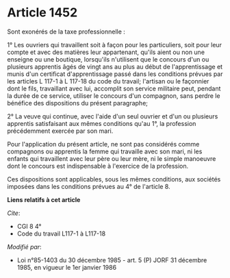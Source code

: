 # Article 1452

Sont exonérés de la taxe professionnelle :

1° Les ouvriers qui travaillent soit à façon pour les particuliers, soit pour leur compte et avec des matières leur
appartenant, qu'ils aient ou non une enseigne ou une boutique, lorsqu'ils n'utilisent que le concours d'un ou plusieurs
apprentis âgés de vingt ans au plus au début de l'apprentissage et munis d'un certificat d'apprentissage passé dans les
conditions prévues par les articles L 117-1 à L 117-18 du code du travail; l'artisan ou le façonnier dont le fils,
travaillant avec lui, accomplit son service militaire peut, pendant la durée de ce service, utiliser le concours d'un
compagnon, sans perdre le bénéfice des dispositions du présent paragraphe;

2° La veuve qui continue, avec l'aide d'un seul ouvrier et d'un ou plusieurs apprentis satisfaisant aux mêmes conditions
qu'au 1°, la profession précédemment exercée par son mari.

Pour l'application du présent article, ne sont pas considérés comme compagnons ou apprentis la femme qui travaille avec son
mari, ni les enfants qui travaillent avec leur père ou leur mère, ni le simple manoeuvre dont le concours est indispensable à
l'exercice de la profession.

Ces dispositions sont applicables, sous les mêmes conditions, aux sociétés imposées dans les conditions prévues au 4° de
l'article 8.

**Liens relatifs à cet article**

_Cite_:

  - CGI 8 4°
  - Code du travail L117-1 à L117-18

_Modifié par_:

  - Loi n°85-1403 du 30 décembre 1985 - art. 5 (P) JORF 31 décembre 1985, en vigueur le 1er janvier 1986
